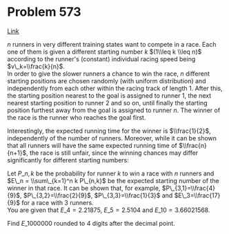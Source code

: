 # Problem 573

[Link](https://projecteuler.net/problem=573)

$n$ runners in very different training states want to compete in a race. Each one of them is given a different starting number $k$ $(1\\leq k \\leq n)$ according to the runner's (constant) individual racing speed being $v\_k=\\frac{k}{n}$.  
In order to give the slower runners a chance to win the race, $n$ different starting positions are chosen randomly (with uniform distribution) and independently from each other within the racing track of length $1$. After this, the starting position nearest to the goal is assigned to runner $1$, the next nearest starting position to runner $2$ and so on, until finally the starting position furthest away from the goal is assigned to runner $n$. The winner of the race is the runner who reaches the goal first.

Interestingly, the expected running time for the winner is $\\frac{1}{2}$, independently of the number of runners. Moreover, while it can be shown that all runners will have the same expected running time of $\\frac{n}{n+1}$, the race is still unfair, since the winning chances may differ significantly for different starting numbers:

Let $P\_{n,k}$ be the probability for runner $k$ to win a race with $n$ runners and $E\_n = \\sum\_{k=1}^n k P\_{n,k}$ be the expected starting number of the winner in that race. It can be shown that, for example, $P\_{3,1}=\\frac{4}{9}$, $P\_{3,2}=\\frac{2}{9}$, $P\_{3,3}=\\frac{1}{3}$ and $E\_3=\\frac{17}{9}$ for a race with $3$ runners.  
You are given that $E\_4=2.21875$, $E\_5=2.5104$ and $E\_{10}=3.66021568$.

Find $E\_{1000000}$ rounded to $4$ digits after the decimal point.
